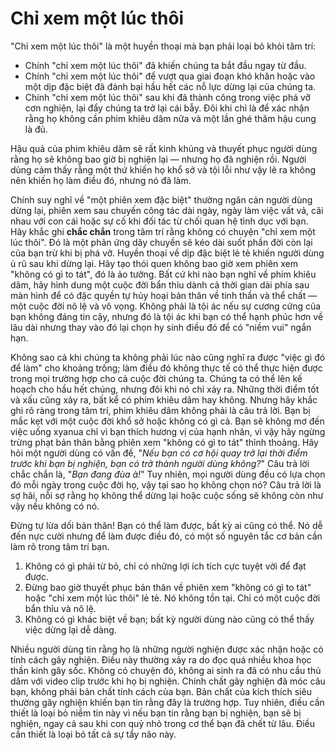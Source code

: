 # Chỉ xem một lúc thôi

"Chỉ xem một lúc thôi" là một huyền thoại mà bạn phải loại bỏ khỏi tâm trí:

* Chính "chỉ xem một lúc thôi" đã khiến chúng ta bắt đầu ngay từ đầu.
* Chính "chỉ xem một lúc thôi" để vượt qua giai đoạn khó khăn hoặc vào một dịp đặc biệt đã đánh bại hầu hết các nỗ lực dừng lại của chúng ta.
* Chính "chỉ xem một lúc thôi" sau khi đã thành công trong việc phá vỡ cơn nghiện, lại đẩy chúng ta trở lại cái bẫy. Đôi khi chỉ là để xác nhận rằng họ không cần phim khiêu dâm nữa và một lần ghé thăm hậu cung là đủ.

Hậu quả của phim khiêu dâm sẽ rất kinh khủng và thuyết phục người dùng rằng họ sẽ không bao giờ bị nghiện lại — nhưng họ đã nghiện rồi. Người dùng cảm thấy rằng một thứ khiến họ khổ sở và tội lỗi như vậy lẽ ra không nên khiến họ làm điều đó, nhưng nó đã làm.

Chính suy nghĩ về "một phiên xem đặc biệt" thường ngăn cản người dùng dừng lại, phiên xem sau chuyến công tác dài ngày, ngày làm việc vất vả, cãi nhau với con cái hoặc sự cố khi đối tác từ chối quan hệ tình dục với bạn. Hãy khắc ghi **chắc chắn** trong tâm trí rằng không có chuyện "chỉ xem một lúc thôi". Đó là một phản ứng dây chuyền sẽ kéo dài suốt phần đời còn lại của bạn trừ khi bị phá vỡ. Huyền thoại về dịp đặc biệt lẻ tẻ khiến người dùng ủ rũ sau khi dừng lại. Hãy tạo thói quen không bao giờ xem phiên xem "không có gì to tát", đó là ảo tưởng. Bất cứ khi nào bạn nghĩ về phim khiêu dâm, hãy hình dung một cuộc đời bẩn thỉu dành cả thời gian dài phía sau màn hình để có đặc quyền tự hủy hoại bản thân về tinh thần và thể chất — một cuộc đời nô lệ và vô vọng. Không phải là tội ác nếu sự cương cứng của bạn không đáng tin cậy, nhưng đó là tội ác khi bạn có thể hạnh phúc hơn về lâu dài nhưng thay vào đó lại chọn hy sinh điều đó để có "niềm vui" ngắn hạn.

Không sao cả khi chúng ta không phải lúc nào cũng nghĩ ra được "việc gì đó để làm" cho khoảng trống; làm điều đó không thực tế có thể thực hiện được trong mọi trường hợp cho cả cuộc đời chúng ta. Chúng ta có thể lên kế hoạch cho hầu hết chúng, nhưng đôi khi nó chỉ xảy ra. Những thời điểm tốt và xấu cũng xảy ra, bất kể có phim khiêu dâm hay không. Nhưng hãy khắc ghi rõ ràng trong tâm trí, phim khiêu dâm không phải là câu trả lời. Bạn bị mắc kẹt với một cuộc đời khổ sở hoặc không có gì cả. Bạn sẽ không mơ đến việc uống xyanua chỉ vì bạn thích hương vị của hạnh nhân, vì vậy hãy ngừng trừng phạt bản thân bằng phiên xem "không có gì to tát" thỉnh thoảng. Hãy hỏi một người dùng có vấn đề, "*Nếu bạn có cơ hội quay trở lại thời điểm trước khi bạn bị nghiện, bạn có trở thành người dùng không?*" Câu trả lời chắc chắn là, "*Bạn đang đùa à!*" Tuy nhiên, mọi người dùng đều có lựa chọn đó mỗi ngày trong cuộc đời họ, vậy tại sao họ không chọn nó? Câu trả lời là sợ hãi, nỗi sợ rằng họ không thể dừng lại hoặc cuộc sống sẽ không còn như vậy nếu không có nó.

Đừng tự lừa dối bản thân! Bạn có thể làm được, bất kỳ ai cũng có thể. Nó dễ đến nực cười nhưng để làm được điều đó, có một số nguyên tắc cơ bản cần làm rõ trong tâm trí bạn.

1.  Không có gì phải từ bỏ, chỉ có những lợi ích tích cực tuyệt vời để đạt được.
2.  Đừng bao giờ thuyết phục bản thân về phiên xem "không có gì to tát" hoặc "chỉ xem một lúc thôi" lẻ tẻ. Nó không tồn tại. Chỉ có một cuộc đời bẩn thỉu và nô lệ.
3.  Không có gì khác biệt về bạn; bất kỳ người dùng nào cũng có thể thấy việc dừng lại dễ dàng.

Nhiều người dùng tin rằng họ là những người nghiện được xác nhận hoặc có tính cách gây nghiện. Điều này thường xảy ra do đọc quá nhiều khoa học thần kinh gây sốc. Không có chuyện đó, không ai sinh ra đã có nhu cầu thủ dâm với video clip trước khi họ bị nghiện. Chính chất gây nghiện đã móc câu bạn, không phải bản chất tính cách của bạn. Bản chất của kích thích siêu thường gây nghiện khiến bạn tin rằng đây là trường hợp. Tuy nhiên, điều cần thiết là loại bỏ niềm tin này vì nếu bạn tin rằng bạn bị nghiện, bạn sẽ bị nghiện, ngay cả sau khi con quỷ nhỏ trong cơ thể bạn đã chết từ lâu. Điều cần thiết là loại bỏ tất cả sự tẩy não này.
